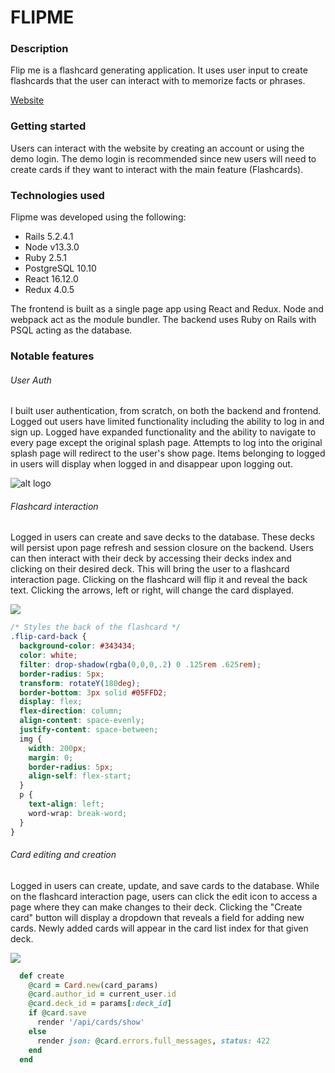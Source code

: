 # FLIPME

### Description
Flip me is a flashcard generating application. It uses user input to create flashcards that the user can interact with to memorize facts or phrases. 

[Website](https://flip-me.herokuapp.com/#/)

### Getting started


Users can interact with the website by creating an account or using the demo login. The demo login is recommended since new users will need to create cards if they want to interact with the main feature (Flashcards).

### Technologies used

Flipme was developed using the following:

* Rails 5.2.4.1
* Node v13.3.0
* Ruby 2.5.1
* PostgreSQL 10.10
* React 16.12.0
* Redux 4.0.5

The frontend is built as a single page app using React and Redux. Node and webpack act as the module bundler. The backend uses Ruby on Rails with PSQL acting as the database. 

### Notable features
###### User Auth

I built user authentication, from scratch, on both the backend and frontend. Logged out users have limited functionality including the ability to log in and sign up. Logged have expanded functionality and the ability to navigate to every page except the original splash page. Attempts to log into the original splash page will redirect to the user's show page. Items belonging to logged in users will display when logged in and disappear upon logging out.

![alt logo](https://media.giphy.com/media/eLp4Bd4GbEkjfIYyyK/giphy.gif)

###### Flashcard interaction

Logged in users can create and save decks to the database. These decks will persist upon page refresh and session closure on the backend. Users can then interact with their deck by accessing their decks index and clicking on their desired deck. This will bring the user to a flashcard interaction page. Clicking on the flashcard will flip it and reveal the back text. Clicking the arrows, left or right, will change the card displayed.

![](https://media.giphy.com/media/daa4a2TRypSBL6ELxb/giphy.gif)

```css
/* Styles the back of the flashcard */
.flip-card-back {
  background-color: #343434;
  color: white;
  filter: drop-shadow(rgba(0,0,0,.2) 0 .125rem .625rem);
  border-radius: 5px;
  transform: rotateY(180deg);
  border-bottom: 3px solid #05FFD2;
  display: flex;
  flex-direction: column;
  align-content: space-evenly;
  justify-content: space-between;
  img {
    width: 200px;
    margin: 0;
    border-radius: 5px;
    align-self: flex-start;
  }
  p {
    text-align: left;
    word-wrap: break-word;
  }
}
``` 

###### Card editing and creation

Logged in users can create, update, and save cards to the database. While on the flashcard interaction page, users can click the edit icon to access a page where they can make changes to their deck. Clicking the "Create card" button will display a dropdown that reveals a field for adding new cards. Newly added cards will appear in the card list index for that given deck.

![](https://media.giphy.com/media/M971bF7G8NwOKjzWHs/giphy.gif)

```ruby
  def create
    @card = Card.new(card_params)
    @card.author_id = current_user.id
    @card.deck_id = params[:deck_id]
    if @card.save
      render '/api/cards/show'
    else
      render json: @card.errors.full_messages, status: 422
    end
  end
 ```
